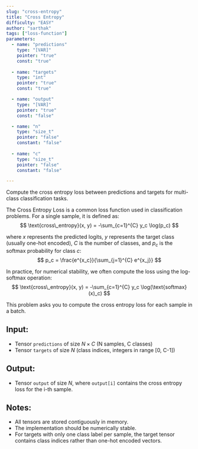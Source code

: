 ```yaml
---
slug: "cross-entropy"
title: "Cross Entropy"
difficulty: "EASY"
author: "sarthak"
tags: ["loss-function"]
parameters:
  - name: "predictions"
    type: "[VAR]"
    pointer: "true"
    const: "true"
  
  - name: "targets"
    type: "int"
    pointer: "true"
    const: "true"

  - name: "output" 
    type: "[VAR]"
    pointer: "true"
    const: "false"

  - name: "n"
    type: "size_t"
    pointer: "false"
    constant: "false"
  
  - name: "c"
    type: "size_t"
    pointer: "false"
    constant: "false"

---
```


Compute the cross entropy loss between predictions and targets for multi-class classification tasks.

The Cross Entropy Loss is a common loss function used in classification problems. For a single sample, it is defined as:
$$
\text{cross\_entropy}(x, y) = -\sum_{c=1}^{C} y_c \log(p_c)
$$

where $x$ represents the predicted logits, $y$ represents the target class (usually one-hot encoded), $C$ is the number of classes, and $p_c$ is the softmax probability for class $c$:
$$
p_c = \frac{e^{x_c}}{\sum_{j=1}^{C} e^{x_j}}
$$

In practice, for numerical stability, we often compute the loss using the log-softmax operation:
$$
\text{cross\_entropy}(x, y) = -\sum_{c=1}^{C} y_c \log(\text{softmax}(x)_c)
$$

This problem asks you to compute the cross entropy loss for each sample in a batch.

## Input:
- Tensor `predictions` of size $N \times C$ (N samples, C classes)
- Tensor `targets` of size $N$ (class indices, integers in range [0, C-1])

## Output:
- Tensor `output` of size $N$, where `output[i]` contains the cross entropy loss for the i-th sample.

## Notes:
- All tensors are stored contiguously in memory.
- The implementation should be numerically stable.
- For targets with only one class label per sample, the target tensor contains class indices rather than one-hot encoded vectors.
